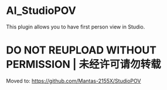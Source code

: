 # AI_StudioPOV

This plugin allows you to have first person view in Studio.  

# DO NOT REUPLOAD WITHOUT PERMISSION | 未经许可请勿转载

Moved to: https://github.com/Mantas-2155X/StudioPOV
